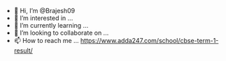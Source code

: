 - 👋 Hi, I’m @Brajesh09
- 👀 I’m interested in ...
- 🌱 I’m currently learning ...
- 💞️ I’m looking to collaborate on ...
- 📫 How to reach me ...
https://www.adda247.com/school/cbse-term-1-result/

<!---
Brajesh09/Brajesh09 is a ✨ special ✨ repository because its `README.md` (this file) appears on your GitHub profile.
You can click the Preview link to take a look at your changes.
--->
